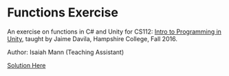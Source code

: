 # Functions Exercise

An exercise on functions in C# and Unity for CS112: [Intro to Programming in Unity](http://tinyurl.com/unity-syllabus), taught by Jaime Davila, Hampshire College, Fall 2016.

Author: Isaiah Mann (Teaching Assistant)

[Solution Here](https://github.com/imann24/FunctionExerciseSolution)
